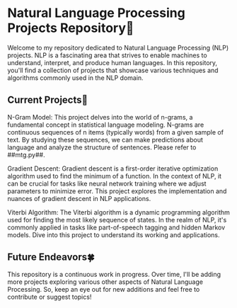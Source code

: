# Natural Language Processing Projects Repository💫

Welcome to my repository dedicated to Natural Language Processing (NLP) projects. NLP is a fascinating area that strives to enable machines to understand, interpret, and produce human languages. In this repository, you'll find a collection of projects that showcase various techniques and algorithms commonly used in the NLP domain.

## Current Projects🐌
N-Gram Model: This project delves into the world of n-grams, a fundamental concept in statistical language modeling. N-grams are continuous sequences of n items (typically words) from a given sample of text. By studying these sequences, we can make predictions about language and analyze the structure of sentences. Please refer to ##mtg.py##.

Gradient Descent: Gradient descent is a first-order iterative optimization algorithm used to find the minimum of a function. In the context of NLP, it can be crucial for tasks like neural network training where we adjust parameters to minimize error. This project explores the implementation and nuances of gradient descent in NLP applications.

Viterbi Algorithm: The Viterbi algorithm is a dynamic programming algorithm used for finding the most likely sequence of states. In the realm of NLP, it's commonly applied in tasks like part-of-speech tagging and hidden Markov models. Dive into this project to understand its working and applications.

## Future Endeavors🍀
This repository is a continuous work in progress. Over time, I'll be adding more projects exploring various other aspects of Natural Language Processing. So, keep an eye out for new additions and feel free to contribute or suggest topics!

